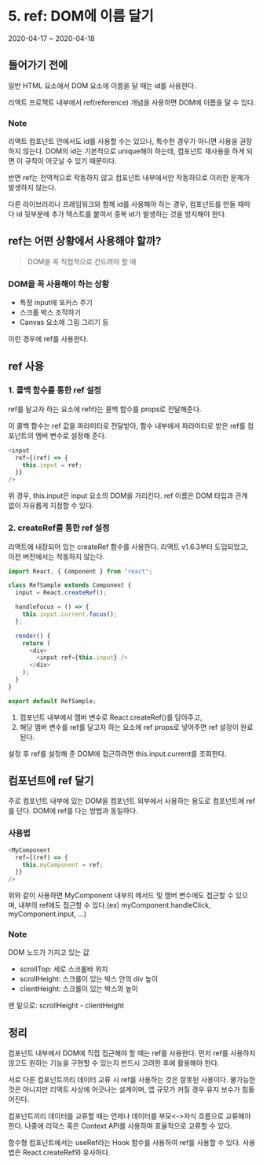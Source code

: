 # 5. ref: DOM에 이름 달기

2020-04-17 ~ 2020-04-18

## 들어가기 전에

일반 HTML 요소에서 DOM 요소에 이름을 달 때는 id를 사용한다.

리액트 프로젝트 내부에서 ref(reference) 개념을 사용하면 DOM에 이름을 달 수 있다.

### Note

리액트 컴포넌트 안에서도 id를 사용할 수는 있으나, 특수한 경우가 아니면 사용을 권장하지 않는다. DOM의 id는 기본적으로 unique해야 하는데, 컴포넌트 재사용을 하게 되면 이 규칙이 어긋날 수 있기 때문이다.

반면 ref는 전역적으로 작동하지 않고 컴포넌트 내부에서만 작동하므로 이러한 문제가 발생하지 않는다.

다른 라이브러리나 프레임워크와 함께 id를 사용해야 하는 경우, 컴포넌트를 만들 때마다 id 뒷부분에 추가 텍스트를 붙여서 중복 id가 발생하는 것을 방지해야 한다.

## ref는 어떤 상황에서 사용해야 할까?

> DOM을 꼭 직접적으로 건드려야 할 때

### DOM을 꼭 사용해야 하는 상황

- 특정 input에 포커스 주기
- 스크롤 박스 조작하기
- Canvas 요소에 그림 그리기 등

이런 경우에 ref를 사용한다.

## ref 사용

### 1. 콜백 함수를 통한 ref 설정

ref를 달고자 하는 요소에 ref라는 콜백 함수를 props로 전달해준다.

이 콜백 함수는 ref 값을 파라미터로 전달받아, 함수 내부에서 파라미터로 받은 ref를 컴포넌트의 멤버 변수로 설정해 준다.

```javascript
<input
  ref={(ref) => {
    this.input = ref;
  }}
/>
```

위 경우, this.input은 input 요소의 DOM을 가리킨다. ref 이름은 DOM 타입과 관계 없이 자유롭게 지정할 수 있다.

### 2. createRef를 통한 ref 설정

리액트에 내장되어 있는 createRef 함수를 사용한다. 리액트 v1.6.3부터 도입되었고, 이전 버전에서는 작동하지 않는다.

```javascript
import React, { Component } from "react";

class RefSample extends Component {
  input = React.createRef();

  handleFocus = () => {
    this.input.current.focus();
  };

  render() {
    return (
      <div>
        <input ref={this.input} />
      </div>
    );
  }
}

export default RefSample;
```

1. 컴포넌트 내부에서 멤버 변수로 React.createRef()를 담아주고,
2. 해당 멤버 변수를 ref를 달고자 하는 요소에 ref props로 넣어주면 ref 설정이 완료된다.

설정 후 ref를 설정해 준 DOM에 접근하려면 this.input.current를 조회한다.

## 컴포넌트에 ref 달기

주로 컴포넌트 내부에 있는 DOM을 컴포넌트 외부에서 사용하는 용도로 컴포넌트에 ref를 단다. DOM에 ref를 다는 방법과 동일하다.

### 사용법

```javascript
<MyComponent
  ref={(ref) => {
    this.myComponent = ref;
  }}
/>
```

위와 같이 사용하면 MyComponent 내부의 메서드 및 멤버 변수에도 접근할 수 있으며, 내부의 ref에도 접근할 수 있다.(ex) myComponent.handleClick, myComponent.input, ...)

### Note

DOM 노드가 가지고 있는 값

- scrollTop: 세로 스크롤바 위치
- scrollHeight: 스크롤이 있는 박스 안의 div 높이
- clientHeight: 스크롤이 있는 박스의 높이

맨 밑으로: scrollHeight - clientHeight

## 정리

컴포넌트 내부에서 DOM에 직접 접근해야 할 때는 ref를 사용한다. 먼저 ref를 사용하지 않고도 원하는 기능을 구현할 수 있는지 반드시 고려한 후에 활용해야 한다.

서로 다른 컴포넌트끼리 데이터 교류 시 ref를 사용하는 것은 잘못된 사용이다. 불가능한 것은 아니지만 리액트 사상에 어긋나는 설계이며, 앱 규모가 커질 경우 유지 보수가 힘들어진다.

컴포넌트끼리 데이터를 교류할 때는 언제나 데이터를 부모<->자식 흐름으로 교류해야 한다. 나중에 리덕스 혹은 Context API를 사용하여 효율적으로 교류할 수 있다.

함수형 컴포넌트에서는 useRef라는 Hook 함수를 사용하여 ref를 사용할 수 있다. 사용법은 React.createRef와 유사하다.
